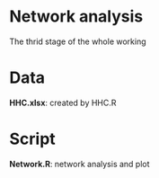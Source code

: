 # Network analysis
The thrid stage of the whole working

# Data
**HHC.xlsx**: created by HHC.R

# Script
**Network.R**: network analysis and plot 

